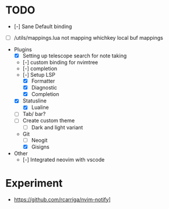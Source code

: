 # TODO
- [-] Sane Default binding
- [ ] /utils/mappings.lua not mapping whichkey local buf mappings
- Plugins
	- [X] Setting up telescope search for note taking
	- [-] custom binding for nvimtree
	- [-] completion
	- [-] Setup LSP
		- [X] Formatter
		- [X] Diagnostic
		- [X] Completion
	- [X] Statusline
		- [X] Lualine
	- [ ] Tab/ bar?
	- [ ] Create custom theme
		- [ ] Dark and light variant
	- Git
		- [ ] Neogit
		- [X] Gisigns
- Other
	- [-] Integrated neovim with vscode

# Experiment 
- https://github.com/rcarriga/nvim-notify]

